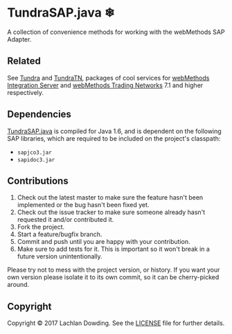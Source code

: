 # TundraSAP.java ❄

A collection of convenience methods for working with the webMethods
SAP Adapter.

## Related

See [Tundra] and [TundraTN], packages of cool services for
[webMethods Integration Server] and [webMethods Trading
Networks] 7.1 and higher respectively.

## Dependencies

[TundraSAP.java] is compiled for Java 1.6, and is dependent on the
following SAP libraries, which are required to be included on
the project's classpath:

* `sapjco3.jar`
* `sapidoc3.jar`

## Contributions

1. Check out the latest master to make sure the feature hasn't been
   implemented or the bug hasn't been fixed yet.
2. Check out the issue tracker to make sure someone already hasn't
   requested it and/or contributed it.
3. Fork the project.
4. Start a feature/bugfix branch.
5. Commit and push until you are happy with your contribution.
6. Make sure to add tests for it. This is important so it won't
   break in a future version unintentionally.

Please try not to mess with the project version, or history. If you
want your own version please isolate it to its own commit, so it can
be cherry-picked around.

## Copyright

Copyright &copy; 2017 Lachlan Dowding. See the [LICENSE] file for
further details.

[API Documentation]: <http://permafrost.github.io/TundraSAP.java/>
[LICENSE]: <https://github.com/Permafrost/TundraSAP.java/blob/master/LICENSE>
[Tundra]: <https://github.com/Permafrost/Tundra>
[TundraSAP.java]: <https://github.com/Permafrost/TundraSAP>
[TundraTN]: <https://github.com/Permafrost/TundraTN>
[webMethods Integration Server]: <http://www.softwareag.com/corporate/products/wm/integration/products/ai/overview/default.asp>
[webMethods Trading Networks]: <http://www.softwareag.com/corporate/products/wm/integration/products/b2b/overview/default.asp>
